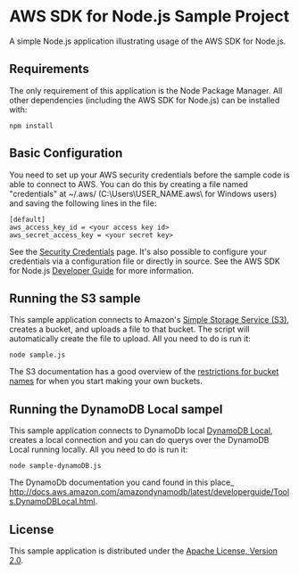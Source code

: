 # AWS SDK for Node.js Sample Project

A simple Node.js application illustrating usage of the AWS SDK for Node.js.

## Requirements

The only requirement of this application is the Node Package Manager. All other
dependencies (including the AWS SDK for Node.js) can be installed with:

    npm install

## Basic Configuration

You need to set up your AWS security credentials before the sample code is able
to connect to AWS. You can do this by creating a file named "credentials" at ~/.aws/ 
(C:\Users\USER_NAME\.aws\ for Windows users) and saving the following lines in the file:

    [default]
    aws_access_key_id = <your access key id>
    aws_secret_access_key = <your secret key>

See the [Security Credentials](http://aws.amazon.com/security-credentials) page.
It's also possible to configure your credentials via a configuration file or
directly in source. See the AWS SDK for Node.js [Developer Guide](http://docs.aws.amazon.com/AWSJavaScriptSDK/guide/node-configuring.html)
for more information.

## Running the S3 sample

This sample application connects to Amazon's [Simple Storage Service (S3)](http://aws.amazon.com/s3),
creates a bucket, and uploads a file to that bucket. The script will automatically
create the file to upload. All you need to do is run it:

    node sample.js

The S3 documentation has a good overview of the [restrictions for bucket names](http://docs.aws.amazon.com/AmazonS3/latest/dev/BucketRestrictions.html)
for when you start making your own buckets.

## Running the DynamoDB Local sampel

This sample application connects to DynamoDb local [DynamoDB Local](http://aws.amazon.com/es/blogs/aws/dynamodb-local-for-desktop-development/), creates a local connection and you can do querys over the DynamoDB Local running locally. All you need to do is run it:

    node sample-dynamoDB.js

The DynamoDb documentation you cand found in this place_
http://docs.aws.amazon.com/amazondynamodb/latest/developerguide/Tools.DynamoDBLocal.html.

## License

This sample application is distributed under the
[Apache License, Version 2.0](http://www.apache.org/licenses/LICENSE-2.0).

